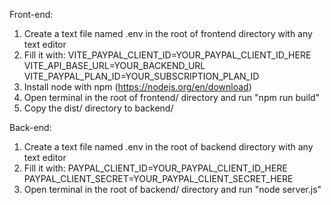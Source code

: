Front-end:

1. Create a text file named .env in the root of frontend directory with any text editor
2. Fill it with:
   VITE_PAYPAL_CLIENT_ID=YOUR_PAYPAL_CLIENT_ID_HERE
   VITE_API_BASE_URL=YOUR_BACKEND_URL
   VITE_PAYPAL_PLAN_ID=YOUR_SUBSCRIPTION_PLAN_ID
3. Install node with npm (https://nodejs.org/en/download)
4. Open terminal in the root of frontend/ directory and run "npm run build"
5. Copy the dist/ directory to backend/

Back-end:

1. Create a text file named .env in the root of backend directory with any text editor
2. Fill it with:
   PAYPAL_CLIENT_ID=YOUR_PAYPAL_CLIENT_ID_HERE
   PAYPAL_CLIENT_SECRET=YOUR_PAYPAL_CLIENT_SECRET_HERE
3. Open terminal in the root of backend/ directory and run "node server.js"
